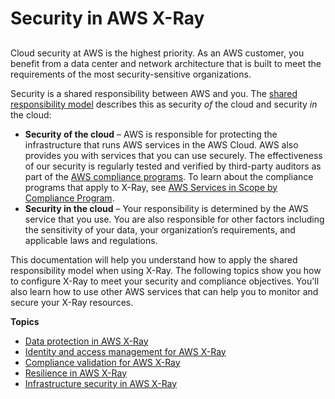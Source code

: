 # Security in AWS X\-Ray<a name="security"></a>

## <a name="w52aac15b3"></a>

Cloud security at AWS is the highest priority\. As an AWS customer, you benefit from a data center and network architecture that is built to meet the requirements of the most security\-sensitive organizations\.

Security is a shared responsibility between AWS and you\. The [shared responsibility model](https://aws.amazon.com/compliance/shared-responsibility-model/) describes this as security *of* the cloud and security *in* the cloud:
+ **Security of the cloud** – AWS is responsible for protecting the infrastructure that runs AWS services in the AWS Cloud\. AWS also provides you with services that you can use securely\. The effectiveness of our security is regularly tested and verified by third\-party auditors as part of the [AWS compliance programs](https://aws.amazon.com/compliance/programs/)\. To learn about the compliance programs that apply to X\-Ray, see [AWS Services in Scope by Compliance Program](https://aws.amazon.com/compliance/services-in-scope/)\.
+ **Security in the cloud** – Your responsibility is determined by the AWS service that you use\. You are also responsible for other factors including the sensitivity of your data, your organization’s requirements, and applicable laws and regulations\. 

This documentation will help you understand how to apply the shared responsibility model when using X\-Ray\. The following topics show you how to configure X\-Ray to meet your security and compliance objectives\. You'll also learn how to use other AWS services that can help you to monitor and secure your X\-Ray resources\. 

**Topics**
+ [Data protection in AWS X\-Ray](xray-console-encryption.md)
+ [Identity and access management for AWS X\-Ray](security-iam.md)
+ [Compliance validation for AWS X\-Ray](xray-compliance.md)
+ [Resilience in AWS X\-Ray](disaster-recovery-resiliency.md)
+ [Infrastructure security in AWS X\-Ray](infrastructure-security.md)